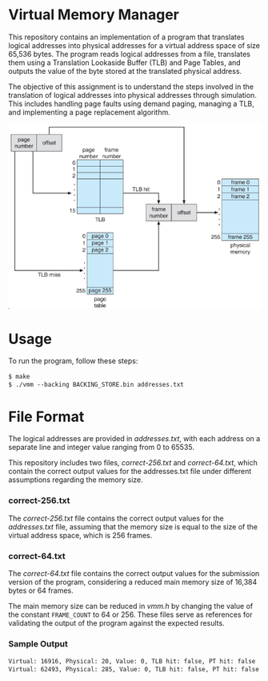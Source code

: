 # Virtual Memory Manager

This repository contains an implementation of a program that translates logical addresses into physical addresses for a virtual address space of size 65,536 bytes. The program reads logical addresses from a file, translates them using a Translation Lookaside Buffer (TLB) and Page Tables, and outputs the value of the byte stored at the translated physical address.

The objective of this assignment is to understand the steps involved in the translation of logical addresses into physical addresses through simulation. This includes handling page faults using demand paging, managing a TLB, and implementing a page replacement algorithm.

![img.png](img.png)
# Usage

To run the program, follow these steps:

    $ make
    $ ./vmm --backing BACKING_STORE.bin addresses.txt

# File Format

The logical addresses are provided in *addresses.txt*, with each address on a separate line and integer value ranging from 0 to 65535.

This repository includes two files, *correct-256.txt* and *correct-64.txt*, which contain the correct output values for the addresses.txt file under different assumptions regarding the memory size.
### correct-256.txt

The *correct-256.txt* file contains the correct output values for the *addresses.txt* file, assuming that the memory size is equal to the size of the virtual address space, which is 256 frames.
### correct-64.txt

The *correct-64.txt* file contains the correct output values for the submission version of the program, considering a reduced main memory size of 16,384 bytes or 64 frames.

The main memory size can be reduced in *vmm.h* by changing the value of the constant `FRAME_COUNT` to 64 or 256.
These files serve as references for validating the output of the program against the expected results.

### Sample Output
    Virtual: 16916, Physical: 20, Value: 0, TLB hit: false, PT hit: false
    Virtual: 62493, Physical: 285, Value: 0, TLB hit: false, PT hit: false
